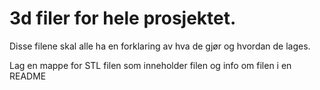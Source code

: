 
#  3d filer for hele prosjektet.
Disse filene skal alle ha en forklaring av hva de gjør og hvordan de lages.

Lag en mappe for STL filen som inneholder filen og info om filen i en README
